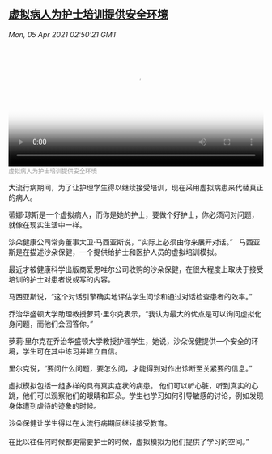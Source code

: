 <!--1617591542000-->
[虚拟病人为护士培训提供安全环境](https://www.voachinese.com/a/virtual-patient-simulation-20210405/5840827.html)
------

<div><i>Mon, 05 Apr 2021 02:50:21 GMT</i></div><video poster="https://images.weserv.nl?url=gdb.voanews.com/0ebc9dd5-3535-4203-a710-6e8263ff252c_tv_r1_s_w900.jpg" src="https://av.voanews.com/Videoroot/Pangeavideo/2021/04/0/0e/0ebc9dd5-3535-4203-a710-6e8263ff252c_240p.mp4" style="width:100%" controls></video><div><small style="color: #999;">虚拟病人为护士培训提供安全环境</small></div><p>大流行病期间，为了让护理学生得以继续接受培训，现在采用虚拟病患来代替真正的病人。</p><p>蒂娜·琼斯是一个虚拟病人，而你是她的护士，要做个好护士，你必须问对问题，就像在现实生活中一样。</p><p>沙朵健康公司常务董事大卫·马西亚斯说，“实际上必须由你来展开对话。”   马西亚斯是在描述沙朵保健，一个提供给护士和医护人员的虚拟培训模拟。</p><p>最近才被健康科学出版商爱思唯尔公司收购的沙朵保健，在很大程度上取决于接受培训的护士对患者说或写的内容。</p><p>马西亚斯说，“这个对话引擎确实地评估学生问诊和通过对话检查患者的效率。”</p><p>乔治华盛顿大学助理教授萝莉·里尔克表示，“我认为最大的优点是可以询问虚拟化身问题，而他们会回答你。” </p><p>萝莉·里尔克在乔治华盛顿大学教授护理学生，她说，沙朵保健提供一个安全的环境，学生可在其中练习并建立自信。</p><p>里尔克说，“要问什么问题，要怎么问，才能得到对作出诊断至关紧要的信息。”</p><p>虚拟模拟包括一组多样的具有真实症状的病患。 他们可以听心脏，听到真实的心跳，他们可以观察他们的眼睛和耳朵。学生也学习如何引导敏感的讨论，例如发现身体遭到虐待的迹象的时候。</p><p>沙朵保健让学生得以在大流行病期间继续接受教育。<br /><br />在比以往任何时候都更需要护士的时候，虚拟模拟为他们提供了学习的空间。”</p><p> </p>
